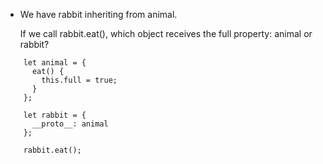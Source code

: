 * We have rabbit inheriting from animal.
  
  If we call rabbit.eat(), which object receives the full property: animal or rabbit?
  
```
    let animal = {
      eat() {
        this.full = true;
      }
    };
    
    let rabbit = {
      __proto__: animal
    };
    
    rabbit.eat();
```

